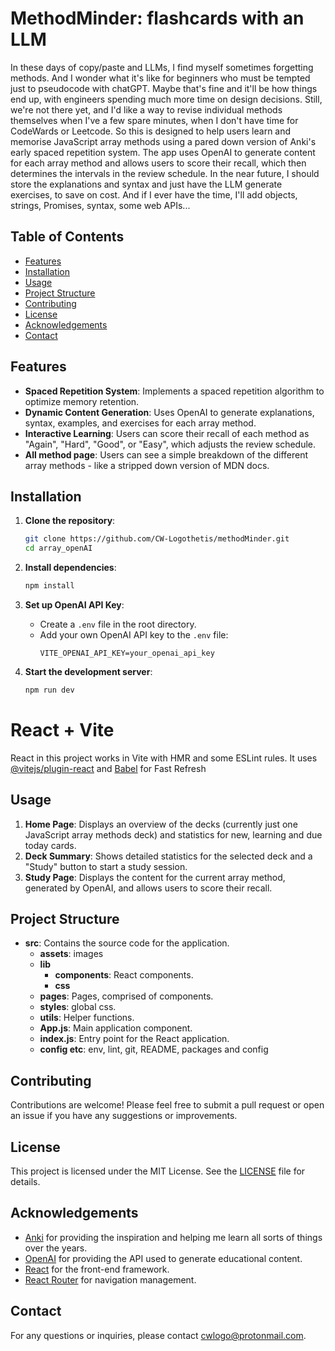 # MethodMinder: flashcards with an LLM

In these days of copy/paste and LLMs, I find myself sometimes forgetting methods. And I wonder what it's like for beginners who must be tempted just to pseudocode with chatGPT. Maybe that's fine and it'll be how things end up, with engineers spending much more time on design decisions. 
Still, we're not there yet, and I'd like a way to revise individual methods themselves when I've a few spare minutes, when I don't have time for CodeWards or Leetcode.
So this is designed to help users learn and memorise JavaScript array methods using a pared down version of Anki's early spaced repetition system. 
The app uses OpenAI to generate content for each array method and allows users to score their recall, which then determines the intervals in the review schedule.
In the near future, I should store the explanations and syntax and just have the LLM generate exercises, to save on cost.
And if I ever have the time, I'll add objects, strings, Promises, syntax, some web APIs...

## Table of Contents

- [Features](#features)
- [Installation](#installation)
- [Usage](#usage)
- [Project Structure](#project-structure)
- [Contributing](#contributing)
- [License](#license)
- [Acknowledgements](#acknowledgements)
- [Contact](#contact)

## Features

- **Spaced Repetition System**: Implements a spaced repetition algorithm to optimize memory retention.
- **Dynamic Content Generation**: Uses OpenAI to generate explanations, syntax, examples, and exercises for each array method.
- **Interactive Learning**: Users can score their recall of each method as "Again", "Hard", "Good", or "Easy", which adjusts the review schedule.
- **All method page**: Users can see a simple breakdown of the different array methods - like a stripped down version of MDN docs.

## Installation

1. **Clone the repository**:
    ```bash
    git clone https://github.com/CW-Logothetis/methodMinder.git
    cd array_openAI
    ```

2. **Install dependencies**:
    ```bash
    npm install
    ```

3. **Set up OpenAI API Key**:
    - Create a `.env` file in the root directory.
    - Add your own OpenAI API key to the `.env` file:
      ```env
      VITE_OPENAI_API_KEY=your_openai_api_key
      ```

4. **Start the development server**:
    ```bash
    npm run dev
    ```

# React + Vite

React in this project works in Vite with HMR and some ESLint rules. It uses [@vitejs/plugin-react](https://github.com/vitejs/vite-plugin-react/blob/main/packages/plugin-react/README.md) and [Babel](https://babeljs.io/) for Fast Refresh

## Usage

1. **Home Page**: Displays an overview of the decks (currently just one JavaScript array methods deck) and statistics for new, learning and due today cards.
2. **Deck Summary**: Shows detailed statistics for the selected deck and a "Study" button to start a study session.
3. **Study Page**: Displays the content for the current array method, generated by OpenAI, and allows users to score their recall.

## Project Structure

- **src**: Contains the source code for the application.
  - **assets**: images
  - **lib**
    - **components**: React components.
    - **css**
  - **pages**: Pages, comprised of components.
  - **styles**: global css.
  - **utils**: Helper functions.
  - **App.js**: Main application component.
  - **index.js**: Entry point for the React application.
  - **config etc**: env, lint, git, README, packages and config

## Contributing

Contributions are welcome! Please feel free to submit a pull request or open an issue if you have any suggestions or improvements.

## License

This project is licensed under the MIT License. See the [LICENSE](LICENSE) file for details.

## Acknowledgements

- [Anki](https://ankiweb.net) for providing the inspiration and helping me learn all sorts of things over the years.
- [OpenAI](https://openai.com/) for providing the API used to generate educational content.
- [React](https://reactjs.org/) for the front-end framework.
- [React Router](https://reactrouter.com/) for navigation management.

## Contact

For any questions or inquiries, please contact [cwlogo@protonmail.com](mailto:cwlogo@protonmail.com).


